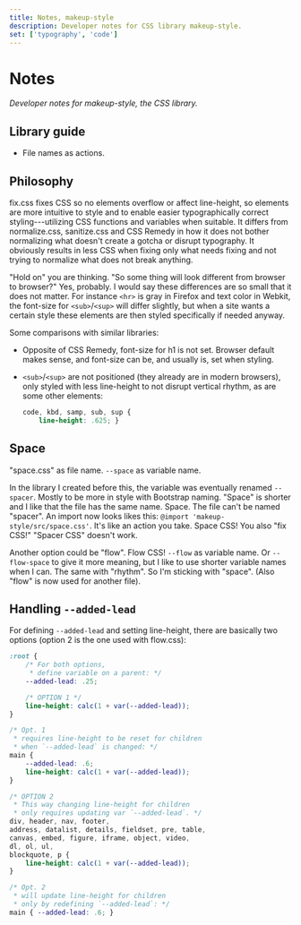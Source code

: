```yaml
---
title: Notes, makeup-style
description: Developer notes for CSS library makeup-style.
set: ['typography', 'code']
---
```


# Notes

*Developer notes for makeup-style, the CSS library.*

## Library guide

- File names as actions.

## Philosophy

fix.css fixes CSS so no elements overflow or affect line-height, so elements are more intuitive to style and to enable easier typographically correct styling---utilizing CSS functions and variables when suitable. It differs from normalize.css, sanitize.css and CSS Remedy in how it does not bother normalizing what doesn't create a gotcha or disrupt typography. It obviously results in less CSS when fixing only what needs fixing and not trying to normalize what does not break anything.

"Hold on" you are thinking. "So some thing will look different from browser to browser?" Yes, probably. I would say these differences are so small that it does not matter. For instance `<hr>` is gray in Firefox and text color in Webkit, the font-size for `<sub>`/`<sup>` will differ slightly, but when a site wants a certain style these elements are then styled specifically if needed anyway.

Some comparisons with similar libraries:

- Opposite of CSS Remedy, font-size for h1 is not set. Browser default makes sense, and font-size can be, and usually is, set when styling.
- `<sub>`/`<sup>` are not positioned (they already are in modern browsers), only styled with less line-height to not disrupt vertical rhythm, as are some other elements:

	```css
	code, kbd, samp, sub, sup {
		line-height: .625; }
	```

## Space

"space.css" as file name. `--space` as variable name.

In the library I created before this, the variable was eventually renamed `--spacer`. Mostly to be more in style with Bootstrap naming. "Space" is shorter and I like that the file has the same name. Space. The file can't be named "spacer". An import now looks likes this: `@import 'makeup-style/src/space.css'`. It's like an action you take. Space CSS! You also "fix CSS!" "Spacer CSS" doesn't work.

Another option could be "flow". Flow CSS! `--flow` as variable name. Or `--flow-space` to give it more meaning, but I like to use shorter variable names when I can. The same with "rhythm". So I'm sticking with "space". (Also "flow" is now used for another file).

## Handling `--added-lead`

For defining `--added-lead` and setting line-height, there are basically two options (option 2 is the one used with flow.css):

```css
:root {
	/* For both options,
	 * define variable on a parent: */
	--added-lead: .25;

	/* OPTION 1 */
	line-height: calc(1 + var(--added-lead));
}

/* Opt. 1
 * requires line-height to be reset for children
 * when `--added-lead` is changed: */
main {
	--added-lead: .6;
	line-height: calc(1 + var(--added-lead));
}

/* OPTION 2
 * This way changing line-height for children
 * only requires updating var `--added-lead`. */
div, header, nav, footer,
address, datalist, details, fieldset, pre, table,
canvas, embed, figure, iframe, object, video,
dl, ol, ul,
blockquote, p {
	line-height: calc(1 + var(--added-lead));
}

/* Opt. 2
 * will update line-height for children
 * only by redefining `--added-lead`: */
main { --added-lead: .6; }
```
